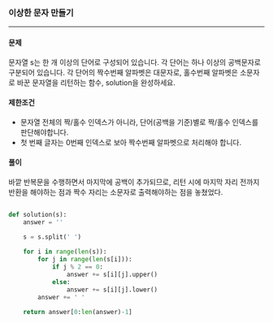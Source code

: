 ### 이상한 문자 만들기 ###

<hr>

#### 문제 ####
문자열 s는 한 개 이상의 단어로 구성되어 있습니다. 각 단어는 하나 이상의 공백문자로 구분되어 있습니다. 각 단어의 짝수번째 알파벳은 대문자로, 홀수번째 알파벳은 소문자로 바꾼 문자열을 리턴하는 함수, solution을 완성하세요.

#### 제한조건 ####
- 문자열 전체의 짝/홀수 인덱스가 아니라, 단어(공백을 기준)별로 짝/홀수 인덱스를 판단해야합니다.
- 첫 번째 글자는 0번째 인덱스로 보아 짝수번째 알파벳으로 처리해야 합니다.

#### 풀이 ####
바깥 반복문을 수행하면서 마지막에 공백이 추가되므로, 리턴 시에 마지막 자리 전까지 반환을 해야하는 점과 짝수 자리는 소문자로 출력해야하는 점을 놓쳤었다.

```py

def solution(s):
    answer = ''

    s = s.split(' ')
    
    for i in range(len(s)):
        for j in range(len(s[i])):
            if j % 2 == 0:
                answer += s[i][j].upper()
            else:
                answer += s[i][j].lower()
        answer += ' '

    return answer[0:len(answer)-1]

```